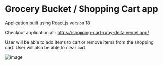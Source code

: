 # Grocery Bucket / Shopping Cart app

Application built using React.js version 18

Checkout application at : https://shopping-cart-ruby-delta.vercel.app/

User will be able to add items to cart or remove items from the shopping cart. User will also be able to clear cart.

![image](https://user-images.githubusercontent.com/107784718/185746845-2558c423-254c-48a7-9ff4-6717a82b4bd1.png)

